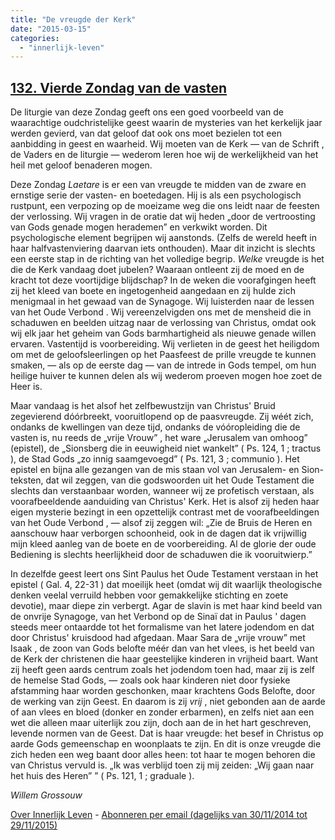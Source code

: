 ```yaml
---
title: "De vreugde der Kerk"
date: "2015-03-15"
categories: 
  - "innerlijk-leven"
---
```


## [132\. Vierde Zondag van de vasten](http://ift.tt/1Chl1L0)

De liturgie van deze Zondag geeft ons een goed voorbeeld van de waarachtige oudchristelijke geest waarin de mysteries van het kerkelijk jaar werden gevierd, van dat geloof dat ook ons moet bezielen tot een aanbidding in geest en waarheid. Wij moeten van de Kerk — van de Schrift , de Vaders en de liturgie — wederom leren hoe wij de werkelijkheid van het heil met geloof benaderen mogen.

Deze Zondag _Laetare_ is er een van vreugde te midden van de zware en ernstige serie der vasten- en boetedagen. Hij is als een psychologisch rustpunt, een verpozing op de moeizame weg die ons leidt naar de feesten der verlossing. Wij vragen in de oratie dat wij heden „door de vertroosting van Gods genade mogen herademen” en verkwikt worden. Dit psychologische element begrijpen wij aanstonds. (Zelfs de wereld heeft in haar halfvastenviering daarvan iets onthouden). Maar dit inzicht is slechts een eerste stap in de richting van het volledige begrip. _Welke_ vreugde is het die de Kerk vandaag doet jubelen? Waaraan ontleent zij de moed en de kracht tot deze voortijdige blijdschap? In de weken die voorafgingen heeft zij het kleed van boete en ingetogenheid aangedaan en zij hulde zich menigmaal in het gewaad van de Synagoge. Wij luisterden naar de lessen van het Oude Verbond . Wij vereenzelvigden ons met de mensheid die in schaduwen en beelden uitzag naar de verlossing van Christus, omdat ook wij elk jaar het geheim van Gods barmhartigheid als nieuwe genade willen ervaren. Vastentijd is voorbereiding. Wij verlieten in de geest het heiligdom om met de geloofsleerlingen op het Paasfeest de prille vreugde te kunnen smaken, — als op de eerste dag — van de intrede in Gods tempel, om hun heilige huiver te kunnen delen als wij wederom proeven mogen hoe zoet de Heer is.

Maar vandaag is het alsof het zelfbewustzijn van Christus' Bruid zegevierend dóórbreekt, vooruitlopend op de paasvreugde. Zij wéét zich, ondanks de kwellingen van deze tijd, ondanks de vóóropleiding die de vasten is, nu reeds de „vrije Vrouw” , het ware „Jerusalem van omhoog” (epistel), de „Sionsberg die in eeuwigheid niet wankelt” ( Ps. 124, 1 ; tractus ), de Stad Gods „zo innig saamgevoegd” ( Ps. 121, 3 ; communio ). Het epistel en bijna alle gezangen van de mis staan vol van Jerusalem- en Sion-teksten, dat wil zeggen, van die godswoorden uit het Oude Testament die slechts dan verstaanbaar worden, wanneer wij ze profetisch verstaan, als voorafbeeldende aanduiding van Christus' Kerk. Het is alsof zij heden haar eigen mysterie bezingt in een opzettelijk contrast met de voorafbeeldingen van het Oude Verbond , — alsof zij zeggen wil: „Zie de Bruis de Heren en aanschouw haar verborgen schoonheid, ook in de dagen dat ik vrijwillig mijn kleed aanleg van de boete en de voorbereiding. Al de glorie der oude Bediening is slechts heerlijkheid door de schaduwen die ik vooruitwierp.”

In dezelfde geest leert ons Sint Paulus het Oude Testament verstaan in het epistel ( Gal. 4, 22-31 ) dat moeilijk heet (omdat wij dit waarlijk theologische denken veelal verruild hebben voor gemakkelijke stichting en zoete devotie), maar diepe zin verbergt. Agar de slavin is met haar kind beeld van de onvrije Synagoge, van het Verbond op de Sinaï dat in Paulus ' dagen steeds meer ontaardde tot het formalisme van het latere jodendom en dat door Christus' kruisdood had afgedaan. Maar Sara de „vrije vrouw” met Isaak , de zoon van Gods belofte méér dan van het vlees, is het beeld van de Kerk der christenen die haar geestelijke kinderen in vrijheid baart. Want zij heeft geen aards centrum zoals het jodendom toen had, maar zij is zelf de hemelse Stad Gods, — zoals ook haar kinderen niet door fysieke afstamming haar worden geschonken, maar krachtens Gods Belofte, door de werking van zijn Geest. En daarom is zij _vrij_ , niet gebonden aan de aarde of aan vlees en bloed (donker en zonder erbarmen), en zelfs niet aan een wet die alleen maar uiterlijk zou zijn, doch aan de in het hart geschreven, levende normen van de Geest. Dat is haar vreugde: het besef in Christus op aarde Gods gemeenschap en woonplaats te zijn. En dit is onze vreugde die zich heden een weg baant door alles heen: tot haar te mogen behoren die van Christus vervuld is. „Ik was verblijd toen zij mij zeiden: „Wij gaan naar het huis des Heren” ” ( Ps. 121, 1 ; graduale ).

_Willem Grossouw_

[Over Innerlijk Leven](http://ift.tt/1y6X5mY) - [Abonneren per email (dagelijks van 30/11/2014 tot 29/11/2015)](http://eepurl.com/9P3DT)
